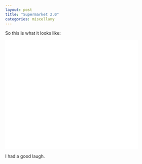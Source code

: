 ```yaml
---
layout: post
title: "Supermarket 2.0"
categories: miscellany
---
```

So this is what it looks like:

<object width="425" height="350"><param name="movie" value="http://www.youtube.com/v/e9MgHuitMwU"></param><param name="wmode" value="transparent"></param><embed src="http://www.youtube.com/v/e9MgHuitMwU" type="application/x-shockwave-flash" wmode="transparent" width="425" height="350"></embed></object>

I had a good laugh.